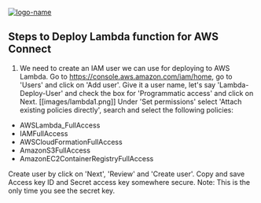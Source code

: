 [![logo-name](https://www.private.id/static_home/images/Private-Identity-Logo-1.png)](https://www.private.id/)

## Steps to Deploy Lambda function for AWS Connect ##

1. We need to create an IAM user we can use for deploying to AWS Lambda. Go to https://console.aws.amazon.com/iam/home, go to 'Users' and click on 'Add user'.
Give it a user name, let's say 'Lambda-Deploy-User' and check the box for 'Programmatic access' and click on Next.
[[images/lambda1.png]]
Under 'Set permissions' select 'Attach existing policies directly', search and select the following policies:
  * AWSLambda_FullAccess
  * IAMFullAccess
  * AWSCloudFormationFullAccess
  * AmazonS3FullAccess
  * AmazonEC2ContainerRegistryFullAccess

Create user by click on 'Next', 'Review' and 'Create user'.
Copy and save Access key ID and Secret access key somewhere secure. Note: This is the only time you see the secret key.